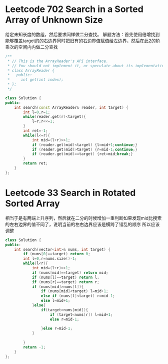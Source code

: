 # Leetcode 702 Search in a Sorted Array of Unknown Size

给定未知长度的数组，然后要求同样做二分查找。
解题方法：首先使用倍增找到能够覆盖target的的右边界同时把旧有的右边界值赋值给左边界，然后在此2的阶乘次的空间内内做二分查找
```cpp
/**
 * // This is the ArrayReader's API interface.
 * // You should not implement it, or speculate about its implementation
 * class ArrayReader {
 *   public:
 *     int get(int index);
 * };
 */

class Solution {
public:
    int search(const ArrayReader& reader, int target) {
        int l=0,r=1;
        while(reader.get(r)<target){
            l=r;r<<=1;
        }
        int ret=-1;
        while(l<=r){
            int mid=(l+r)>>1;
            if (reader.get(mid)<target) {l=mid+1;continue;}
            if (reader.get(mid)>target) {r=mid-1;continue;}
            if (reader.get(mid)==target) {ret=mid;break;}
        }
        return ret;
    }
};
```
# Leetcode 33 Search in Rotated Sorted Array

相当于是有两端上升序列，然后就在二分的时候增加一重判断如果发现mid比搜索的左右边界的值不同了，说明当前的左右边界应该是横跨了错乱的顺序 所以应该调整

```cpp
class Solution {
public:
    int search(vector<int>& nums, int target) {
        if (nums[0]==target) return 0;
        int l=0,r=nums.size()-1;
        while(l<r){
            int mid=(l+r)>>1;
            if (nums[mid]==target) return mid;
            if (nums[l]==target) return l;
            if (nums[r]==target) return r;
            if (nums[mid]>nums[l]){
                if (nums[mid]<target) l=mid+1;
                else if (nums[l]<target) r=mid-1;
                else l=mid+1;
            }else{
                if(target>nums[mid]){
                    if (target<nums[r]) l=mid+1;
                    else r=mid-1;
                    
                }else r=mid-1;
            }
            
        }
        return -1;
    }
};
```
